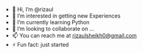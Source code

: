 - 👋 Hi, I’m @rizaul
- 👀 I’m interested in getting new Experiences
- 🌱 I’m currently learning Python
- 💞️ I’m looking to collaborate on ...
- 📫 You can reach me at rizaulsheikh0@gmail.com
- ⚡ Fun fact: just started
